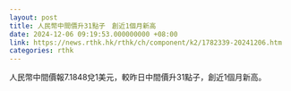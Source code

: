 ```yaml
---
layout: post
title: 人民幣中間價升31點子　創近1個月新高
date: 2024-12-06 09:19:53.000000000 +08:00
link: https://news.rthk.hk/rthk/ch/component/k2/1782339-20241206.htm
categories: rthk
---
```


人民幣中間價報7.1848兌1美元，較昨日中間價升31點子，創近1個月新高。
